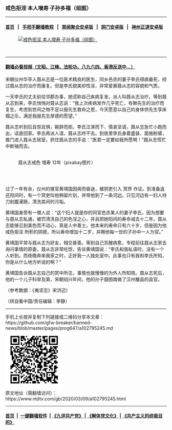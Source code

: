 ### 戒色拒淫 本人增寿 子孙多福（组图）
------------------------

#### [首页](https://github.com/gfw-breaker/banned-news/blob/master/README.md) &nbsp;&nbsp;|&nbsp;&nbsp; [手把手翻墙教程](https://github.com/gfw-breaker/guides/wiki) &nbsp;&nbsp;|&nbsp;&nbsp; [禁闻聚合安卓版](https://github.com/gfw-breaker/bn-android) &nbsp;&nbsp;|&nbsp;&nbsp; [网门安卓版](https://github.com/oGate2/oGate) &nbsp;&nbsp;|&nbsp;&nbsp; [神州正道安卓版](https://github.com/SzzdOgate/update) 



<div><div class="featured_image">
 <a href="https://i.ntdtv.com/assets/uploads/2020/03/2020-02-12_140810.jpg" target="_blank">
  <figure>
   <img alt="戒色拒淫 本人增寿 子孙多福（组图）" src="https://i.ntdtv.com/assets/uploads/2020/03/2020-02-12_140810-800x450.jpg"/>
  </figure><br/>
 </a>
</div>
</div><hr/>

#### [翻墙必看视频（文昭、江峰、法轮功、八九六四、香港反送中...）](https://github.com/gfw-breaker/banned-news/blob/master/pages/link3.md)

<div><div class="post_content" itemprop="articleBody">
 <p>
  宋朝仪州华亭人聂从志是一位医术精良的医生，同乡邑丞的妻子李氏得病垂死，经过聂从志的治疗而康复。但是李氏貌美却性淫，非常爱慕聂从志的容貌和气质。
 </p>
 <p>
  一天李氏的丈夫前往邻郡办事，她谎称自己疾病复发，派人叫聂从志治疗。等到聂从志到来，李氏悄悄对聂从志说：“我上次疾病发作几乎死亡，有赖先生的治疗而复生，考虑到世间之物不足以报先生救命之恩，今天愿意以自己的身体供先生享床榻之乐，满足我报先生厚德的愿望。”
 </p>
 <p>
  聂从志听到后且惊且惧，婉辞而拒。李氏泣涕而下、情哀坚请，聂从志急忙小跑而出，迳直回家。李氏再派人请，聂从志终不去。到夜里李氏身着盛装、面施粉黛，推门进入聂从志居室，抓住聂从志的手说：“医君一定要如我所愿啊！”聂从志慌忙中断袖而去。
 </p>
 <figure class="wp-caption alignnone" id="attachment_102795252" style="width: 598px">
  <img alt="" class="size-full wp-image-102795252" src="https://i.ntdtv.com/assets/uploads/2020/03/2020-01-28_112007.jpg">
   <br/><figcaption class="wp-caption-text">
    聂从志戒色
    <ok href="https://www.ntdtv.com/gb/增寿.htm">
     增寿
    </ok>
    12年（pixabay图片）
   </figcaption><br/>
  </img>
 </figure><br/>
 <p>
  过了一年有余，仪州的推官黄靖国因病而昏迷，被阴吏引入
  <ok href="https://www.ntdtv.com/gb/冥界.htm">
   冥界
  </ok>
  作证。到准备返还阳间时，有一个冥吏叫他稍留片刻，并带他到了一条河边。只见河边有一妇人持刀剖腹濯肠，清洗其间的污垢。
 </p>
 <p>
  黄靖国身旁有一僧人说：“这个妇人就是你的同官邑丞某人的妻子李氏，因为想要与聂从志私通，被罚清洗自己的色淫之心，并且把她阳间的寿命减去十二年。聂从志能够见到美色而不动心，真是人中善士。他本来的寿命只有六十岁，但是因为他
  <ok href="https://www.ntdtv.com/gb/戒色拒淫.htm">
   戒色拒淫
  </ok>
  所积的阴德，所以寿命增加十二岁，并赐他每一世的子孙中一人为官。”
 </p>
 <p>
  黄靖国平常与聂从志为好友，相交甚善。等到自己苏醒病愈，专程前往聂从志家去询问事情的原委。聂从志非常吃惊，告诉黄靖国说：“李氏和我私语时，没有一个人听到。而夜晚奔来我家之时，正好我一人独处室中。此事也只有我和李氏所知，你是从什么地方听说的啊？”
 </p>
 <p>
  黄靖国告诉聂从志自己的冥中所见，事情也就慢慢的为外人所知晓。聂从志死后，他的一个儿子科举及第，宋朝绍兴年间，他的孙子聂图南做了汉州雒县的县官。
 </p>
 <p>
  （参考数据：《夷坚志》宋洪迈）
 </p>
 <p>
  （转自看中国/责任编辑：李静）
 </p>
 <div class="single_ad">
 </div>
</div>
</div>
<hr/>
手机上长按并复制下列链接或二维码分享本文章：<br/>
https://github.com/gfw-breaker/banned-news/blob/master/pages/prog647/a102795245.md <br/>
<a href='https://github.com/gfw-breaker/banned-news/blob/master/pages/prog647/a102795245.md'><img src='https://github.com/gfw-breaker/banned-news/blob/master/pages/prog647/a102795245.md.png'/></a> <br/>
原文地址（需翻墙访问）：https://www.ntdtv.com/gb/2020/03/09/a102795245.html


------------------------
#### [首页](https://github.com/gfw-breaker/banned-news/blob/master/README.md) &nbsp;|&nbsp; [一键翻墙软件](https://github.com/gfw-breaker/nogfw/blob/master/README.md) &nbsp;| [《九评共产党》](https://github.com/gfw-breaker/9ping.md/blob/master/README.md#九评之一评共产党是什么) | [《解体党文化》](https://github.com/gfw-breaker/jtdwh.md/blob/master/README.md) | [《共产主义的终极目的》](https://github.com/gfw-breaker/gczydzjmd.md/blob/master/README.md)


<img src='http://gfw-breaker.win/banned-news/pages/prog647/a102795245.md' width='0px' height='0px'/>